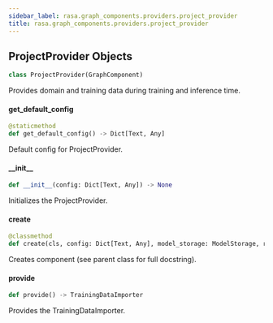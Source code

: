 ```yaml
---
sidebar_label: rasa.graph_components.providers.project_provider
title: rasa.graph_components.providers.project_provider
---
```

## ProjectProvider Objects

```python
class ProjectProvider(GraphComponent)
```

Provides domain and training data during training and inference time.

#### get\_default\_config

```python
@staticmethod
def get_default_config() -> Dict[Text, Any]
```

Default config for ProjectProvider.

#### \_\_init\_\_

```python
def __init__(config: Dict[Text, Any]) -> None
```

Initializes the ProjectProvider.

#### create

```python
@classmethod
def create(cls, config: Dict[Text, Any], model_storage: ModelStorage, resource: Resource, execution_context: ExecutionContext) -> ProjectProvider
```

Creates component (see parent class for full docstring).

#### provide

```python
def provide() -> TrainingDataImporter
```

Provides the TrainingDataImporter.

